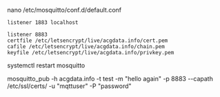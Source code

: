 nano /etc/mosquitto/conf.d/default.conf


    listener 1883 localhost

    listener 8883
    certfile /etc/letsencrypt/live/acgdata.info/cert.pem
    cafile /etc/letsencrypt/live/acgdata.info/chain.pem
    keyfile /etc/letsencrypt/live/acgdata.info/privkey.pem

systemctl restart mosquitto


mosquitto_pub -h acgdata.info -t test -m "hello again" -p 8883 --capath /etc/ssl/certs/ -u "mqttuser" -P "password"
